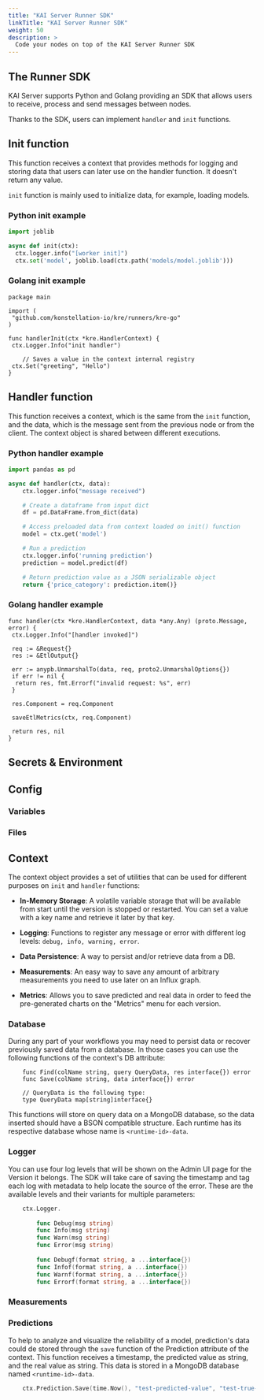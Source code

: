 ```yaml
---
title: "KAI Server Runner SDK"
linkTitle: "KAI Server Runner SDK"
weight: 50
description: >
  Code your nodes on top of the KAI Server Runner SDK
---
```



## The Runner SDK

KAI Server supports Python and Golang providing an SDK that allows users to receive,
process and send messages between nodes.

Thanks to the SDK, users can implement `handler` and `init` functions.

## Init function

This function receives a context that provides methods for logging and storing data that users
can later use on the handler function. It doesn't return any value.

`init` function is mainly used to initialize data, for example, loading models.

### Python init example

```python
import joblib

async def init(ctx):
  ctx.logger.info("[worker init]")
  ctx.set('model', joblib.load(ctx.path('models/model.joblib')))
```

### Golang init example

```golang
package main

import (
 "github.com/konstellation-io/kre/runners/kre-go"
)

func handlerInit(ctx *kre.HandlerContext) {
 ctx.Logger.Info("init handler")
    
    // Saves a value in the context internal registry
 ctx.Set("greeting", "Hello")   
}
```

## Handler function

This function receives a context, which is the same from the `init` function, and the data, which is the message
sent from the previous node or from the client. The context object is shared between different executions.

### Python handler example

```python
import pandas as pd

async def handler(ctx, data):
    ctx.logger.info("message received")

    # Create a dataframe from input dict
    df = pd.DataFrame.from_dict(data)

    # Access preloaded data from context loaded on init() function 
    model = ctx.get('model')

    # Run a prediction
    ctx.logger.info('running prediction')
    prediction = model.predict(df)

    # Return prediction value as a JSON serializable object
    return {'price_category': prediction.item()}
```

### Golang handler example

```golang
func handler(ctx *kre.HandlerContext, data *any.Any) (proto.Message, error) {
 ctx.Logger.Info("[handler invoked]")

 req := &Request{}
 res := &EtlOutput{}

 err := anypb.UnmarshalTo(data, req, proto2.UnmarshalOptions{})
 if err != nil {
  return res, fmt.Errorf("invalid request: %s", err)
 }

 res.Component = req.Component

 saveEtlMetrics(ctx, req.Component)

 return res, nil
}
```

## Secrets & Environment

## Config

### Variables

### Files

## Context

The context object provides a set of utilities that can be used  for different purposes on `init` and `handler` functions:

- **In-Memory Storage**: A volatile variable storage that will be available from start until the version is stopped or restarted. You can set a value with a key name and retrieve it later by that key.

- **Logging**: Functions to register any message or error with different log levels: `debug, info, warning, error`.

- **Data Persistence**: A way to persist and/or retrieve data from a DB.

- **Measurements**: An easy way to save any amount of arbitrary measurements you need to use later on an Influx graph.

- **Metrics**: Allows you to save predicted and real data in order to feed the pre-generated charts on the "Metrics" menu for each version.

### Database

During any part of your workflows you may need to persist data or recover previously saved data from a database.
In those cases you can use the following functions of the context's DB attribute:

```golang
    func Find(colName string, query QueryData, res interface{}) error 
    func Save(colName string, data interface{}) error
    
    // QueryData is the following type:
    type QueryData map[string]interface{} 
```

This functions will store on query data on a MongoDB database, so the data inserted should have a BSON compatible structure.
Each runtime has its respective database whose name is `<runtime-id>-data`.

### Logger

You can use four log levels that will be shown on the Admin UI page for the Version it belongs. The SDK will take care
of saving the timestamp and tag each log with metadata to help locate the source of the error.
These are the available levels and their variants for multiple parameters:

```go
    ctx.Logger.
    
        func Debug(msg string)
        func Info(msg string)
        func Warn(msg string)
        func Error(msg string)
    
        func Debugf(format string, a ...interface{})
        func Infof(format string, a ...interface{}) 
        func Warnf(format string, a ...interface{}) 
        func Errorf(format string, a ...interface{}) 
```

### Measurements

### Predictions

To help to analyze and visualize the reliability of a model, prediction's data could de stored through the `save` function
of the Prediction attribute of the context. This function receives a timestamp, the predicted value as string, and the
real value as string. This data is stored in a MongoDB database named `<runtime-id>-data`.

```go
    ctx.Prediction.Save(time.Now(), "test-predicted-value", "test-true-value")
```
